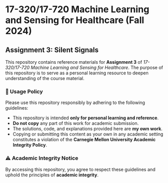 # 17-320/17-720 Machine Learning and Sensing for Healthcare (Fall 2024)

## Assignment 3: Silent Signals

This repository contains reference materials for **Assignment 3** of *17-320/17-720 Machine Learning and Sensing for Healthcare*. The purpose of this repository is to serve as a personal learning resource to deepen understanding of the course material.

### 📌 Usage Policy
Please use this repository responsibly by adhering to the following guidelines:

- This repository is intended **only for personal learning and reference**.
- **Do not copy** any part of this work for academic submission.
- The solutions, code, and explanations provided here are **my own work**.
- Copying or submitting this content as your own in any academic setting constitutes a violation of the **Carnegie Mellon University Academic Integrity Policy**.

### ⚠️ Academic Integrity Notice
By accessing this repository, you agree to respect these guidelines and uphold the principles of **academic integrity**.
